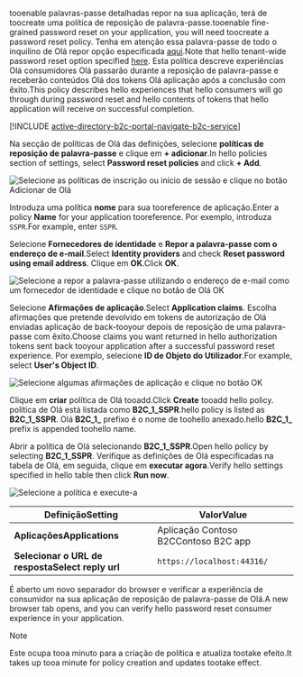 <span data-ttu-id="42311-101">tooenable palavras-passe detalhadas repor na sua aplicação, terá de toocreate uma política de reposição de palavra-passe.</span><span class="sxs-lookup"><span data-stu-id="42311-101">tooenable fine-grained password reset on your application, you will need toocreate a password reset policy.</span></span> <span data-ttu-id="42311-102">Tenha em atenção essa palavra-passe de todo o inquilino de Olá repor opção especificada [aqui](../articles/active-directory-b2c/active-directory-b2c-reference-sspr.md).</span><span class="sxs-lookup"><span data-stu-id="42311-102">Note that hello tenant-wide password reset option specified [here](../articles/active-directory-b2c/active-directory-b2c-reference-sspr.md).</span></span> <span data-ttu-id="42311-103">Esta política descreve experiências Olá consumidores Olá passarão durante a reposição de palavra-passe e receberão conteúdos Olá dos tokens Olá aplicação após a conclusão com êxito.</span><span class="sxs-lookup"><span data-stu-id="42311-103">This policy describes hello experiences that hello consumers will go through during password reset and hello contents of tokens that hello application will receive on successful completion.</span></span>

[!INCLUDE [active-directory-b2c-portal-navigate-b2c-service](active-directory-b2c-portal-navigate-b2c-service.md)]

<span data-ttu-id="42311-104">Na secção de políticas de Olá das definições, selecione **políticas de reposição de palavra-passe** e clique em **+ adicionar**.</span><span class="sxs-lookup"><span data-stu-id="42311-104">In hello policies section of settings, select **Password reset policies** and click **+ Add**.</span></span>

![Selecione as políticas de inscrição ou início de sessão e clique no botão Adicionar de Olá](media/active-directory-b2c-create-password-reset-policy/add-b2c-password-reset-policy.png)

<span data-ttu-id="42311-106">Introduza uma política **nome** para sua tooreference de aplicação.</span><span class="sxs-lookup"><span data-stu-id="42311-106">Enter a policy **Name** for your application tooreference.</span></span> <span data-ttu-id="42311-107">Por exemplo, introduza `SSPR`.</span><span class="sxs-lookup"><span data-stu-id="42311-107">For example, enter `SSPR`.</span></span>

<span data-ttu-id="42311-108">Selecione **Fornecedores de identidade** e **Repor a palavra-passe com o endereço de e-mail**.</span><span class="sxs-lookup"><span data-stu-id="42311-108">Select **Identity providers** and check **Reset password using email address**.</span></span> <span data-ttu-id="42311-109">Clique em **OK**.</span><span class="sxs-lookup"><span data-stu-id="42311-109">Click **OK**.</span></span>

![Selecione a repor a palavra-passe utilizando o endereço de e-mail como um fornecedor de identidade e clique no botão de Olá OK](media/active-directory-b2c-create-password-reset-policy/add-b2c-password-reset-identity-providers.png)

<span data-ttu-id="42311-111">Selecione **Afirmações de aplicação**.</span><span class="sxs-lookup"><span data-stu-id="42311-111">Select **Application claims**.</span></span> <span data-ttu-id="42311-112">Escolha afirmações que pretende devolvido em tokens de autorização de Olá enviadas aplicação de back-tooyour depois de reposição de uma palavra-passe com êxito.</span><span class="sxs-lookup"><span data-stu-id="42311-112">Choose claims you want returned in hello authorization tokens sent back tooyour application after a successful password reset experience.</span></span> <span data-ttu-id="42311-113">Por exemplo, selecione **ID de Objeto do Utilizador**.</span><span class="sxs-lookup"><span data-stu-id="42311-113">For example, select **User's Object ID**.</span></span>

![Selecione algumas afirmações de aplicação e clique no botão OK](media/active-directory-b2c-create-password-reset-policy/add-b2c-password-reset-application-claims.png)

<span data-ttu-id="42311-115">Clique em **criar** política de Olá tooadd.</span><span class="sxs-lookup"><span data-stu-id="42311-115">Click **Create** tooadd hello policy.</span></span> <span data-ttu-id="42311-116">política de Olá está listada como **B2C_1_SSPR**.</span><span class="sxs-lookup"><span data-stu-id="42311-116">hello policy is listed as **B2C_1_SSPR**.</span></span> <span data-ttu-id="42311-117">Olá **B2C_1_** prefixo é o nome de toohello anexado.</span><span class="sxs-lookup"><span data-stu-id="42311-117">hello **B2C_1_** prefix is appended toohello name.</span></span>

<span data-ttu-id="42311-118">Abrir a política de Olá selecionando **B2C_1_SSPR**.</span><span class="sxs-lookup"><span data-stu-id="42311-118">Open hello policy by selecting **B2C_1_SSPR**.</span></span> <span data-ttu-id="42311-119">Verifique as definições de Olá especificadas na tabela de Olá, em seguida, clique em **executar agora**.</span><span class="sxs-lookup"><span data-stu-id="42311-119">Verify hello settings specified in hello table then click **Run now**.</span></span>

![Selecione a política e execute-a](media/active-directory-b2c-create-password-reset-policy/run-b2c-password-reset-policy.png)

| <span data-ttu-id="42311-121">Definição</span><span class="sxs-lookup"><span data-stu-id="42311-121">Setting</span></span>      | <span data-ttu-id="42311-122">Valor</span><span class="sxs-lookup"><span data-stu-id="42311-122">Value</span></span>  |
| ------------ | ------ |
| <span data-ttu-id="42311-123">**Aplicações**</span><span class="sxs-lookup"><span data-stu-id="42311-123">**Applications**</span></span> | <span data-ttu-id="42311-124">Aplicação Contoso B2C</span><span class="sxs-lookup"><span data-stu-id="42311-124">Contoso B2C app</span></span> |
| <span data-ttu-id="42311-125">**Selecionar o URL de resposta**</span><span class="sxs-lookup"><span data-stu-id="42311-125">**Select reply url**</span></span> | `https://localhost:44316/` |

<span data-ttu-id="42311-126">É aberto um novo separador do browser e verificar a experiência de consumidor na sua aplicação de reposição de palavra-passe de Olá.</span><span class="sxs-lookup"><span data-stu-id="42311-126">A new browser tab opens, and you can verify hello password reset consumer experience in your application.</span></span>

> [!NOTE]
> <span data-ttu-id="42311-127">Este ocupa tooa minuto para a criação de política e atualiza tootake efeito.</span><span class="sxs-lookup"><span data-stu-id="42311-127">It takes up tooa minute for policy creation and updates tootake effect.</span></span>
>

